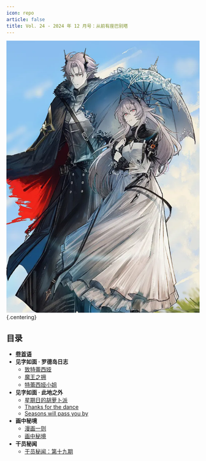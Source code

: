 ```yaml
---
icon: repo
article: false
title: Vol. 24 - 2024 年 12 月号：从前有座巴别塔
---
```


![](./res/cover.webp) {.centering}

## 目录

- [**卷首语**](intro.html)
- **见字如面 · 罗德岛日志**
  - [致特蕾西娅](article1.html)
  - [魔王之拥](article2.html)
  - [特蕾西娅小姐](article3.html)
- **见字如面 · 此地之外**
  - [星期日的胡萝卜派](article4.html)
  - [Thanks for the dance](article5.html)
  - [Seasons will pass you by](article6.html)
- **画中秘境**
  - [漫画一则](comic1.html)
  - [画中秘境](paintings.html)
- **干员秘闻**
  - [干员秘闻：第十九期](ope_sec.html)

<FakeAds />
